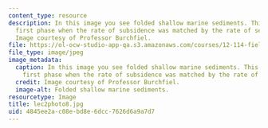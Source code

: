```yaml
---
content_type: resource
description: In this image you see folded shallow marine sediments. This is from the
  first phase when the rate of subsidence was matched by the rate of sedimentation.
  Image courtesy of Professor Burchfiel.
file: https://ol-ocw-studio-app-qa.s3.amazonaws.com/courses/12-114-field-geology-i-fall-2005/4845ee2ac08ebd8e6dcc7626d6a9a7d7_lec2photo8.jpg
file_type: image/jpeg
image_metadata:
  caption: In this image you see folded shallow marine sediments. This is from the
    first phase when the rate of subsidence was matched by the rate of sedimentation.
  credit: Image courtesy of Professor Burchfiel.
  image-alt: Folded shallow marine sediments.
resourcetype: Image
title: lec2photo8.jpg
uid: 4845ee2a-c08e-bd8e-6dcc-7626d6a9a7d7
---
```

